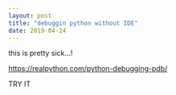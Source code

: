 ```yaml
---
layout: post
title: "debuggin python without IDE"
date: 2019-04-24
---
```


this is pretty sick...!

https://realpython.com/python-debugging-pdb/

TRY IT